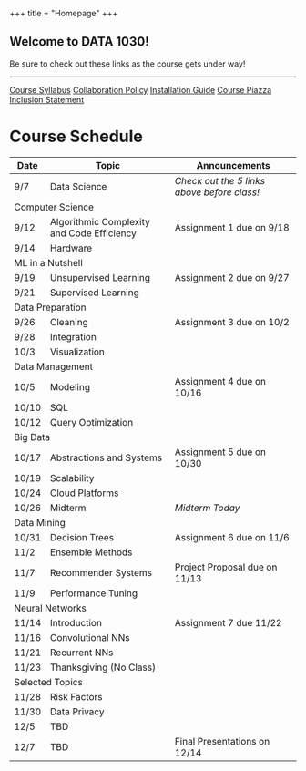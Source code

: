 +++
title = "Homepage"
+++

<div class="jumbotron jumbotron-fluid jumbotron-data1030">
    <div class="container container-fluid">
        <h2>Welcome to DATA 1030!</h2>
        <p class="lead">
            Be sure to check out these links as the course gets under way!
        </p>
        <hr class="my-4">
        <div class="container container-fluid">
            <a class="btn btn-light" href="/document/syllabus">Course Syllabus</a>
            <a class="btn btn-light" href="/document/collab">Collaboration Policy</a>
            <a class="btn btn-light" href="https://docs.google.com/a/brown.edu/document/d/1-be-XHwFqKFYyOXjDbW6WAiG8OERUl_nYNmYqVWzn1o/export?format=pdf">Installation Guide</a>
            <a class="btn btn-light" href="https://piazza.com/brown/fall2017/data1030s01fall2017">Course Piazza</a>
            <a class="btn btn-light" href="/document/diversity">Inclusion Statement</a>
        </div>
    </div>
</div>

<div class="container">
    <h1>Course Schedule</h1>
</div>

<table class="table table-sm data1030-table">
    <thead>
        <tr>
            <th>Date</th>
            <th>Topic</th>
            <th>Announcements</th>
        </tr>
    <tbody>
        <tr>
            <td>9/7</td>
            <td>Data Science</td>
            <td><em>Check out the 5 links above before class!</em></td>
        </tr>
        <tr>
            <td class="data1030-cs" colspan="100%">
                Computer Science
            </td>
        </tr>
        <tr>
            <td>9/12</td>
            <td>Algorithmic Complexity and Code Efficiency</td>
            <td>Assignment 1 due on 9/18</td>
        </tr>
        <tr>
            <td>9/14</td>
            <td>Hardware</td>
            <td></td>
        </tr>
        <tr>
            <td class="data1030-ml" colspan="100%">
                ML in a Nutshell
            </td>
        </tr>
        <tr>
            <td>9/19</td>
            <td>Unsupervised Learning</td>
            <td>Assignment 2 due on 9/27</td>
        </tr>
        <tr>
            <td>9/21</td>
            <td>Supervised Learning</td>
            <td></td>
        </tr>
        <tr>
            <td class="data1030-cs" colspan="100%">
                Data Preparation
            </td>
        </tr>
        <tr>
            <td>9/26</td>
            <td>Cleaning</td>
            <td>Assignment 3 due on 10/2</td>
        </tr>
        <tr>
            <td>9/28</td>
            <td>Integration</td>
            <td></td>
        </tr>
        <tr>
            <td>10/3</td>
            <td>Visualization</td>
            <td></td>
        </tr>
        <tr>
            <td class="data1030-cs" colspan="100%">
                Data Management
            </td>
        </tr>
        <tr>
            <td>10/5</td>
            <td>Modeling</td>
            <td>Assignment 4 due on 10/16</td>
        </tr>
        <tr>
            <td>10/10</td>
            <td>SQL</td>
            <td></td>
        </tr>
        <tr>
            <td>10/12</td>
            <td>Query Optimization</td>
            <td></td>
        </tr>
        <tr>
            <td class="data1030-cs" colspan="100%">
                Big Data
            </td>
        </tr>
        <tr>
            <td>10/17</td>
            <td>Abstractions and Systems</td>
            <td>Assignment 5 due on 10/30</td>
        </tr>
        <tr>
            <td>10/19</td>
            <td>Scalability</td>
            <td></td>
        </tr>
        <tr>
            <td>10/24</td>
            <td>Cloud Platforms</td>
            <td></td>
        </tr>
        <tr>
            <td>10/26</td>
            <td>Midterm</td>
            <td><em>Midterm Today</em></td>
        </tr>
        <tr>
            <td class="data1030-ml" colspan="100%">
                Data Mining
            </td>
        </tr>
        <tr>
            <td>10/31</td>
            <td>Decision Trees</td>
            <td>Assignment 6 due on 11/6</td>
        </tr>
        <tr>
            <td>11/2</td>
            <td>Ensemble Methods</td>
            <td></td>
        </tr>
        <tr>
            <td>11/7</td>
            <td>Recommender Systems</td>
            <td>Project Proposal due on 11/13</td>
        </tr>
        <tr>
            <td>11/9</td>
            <td>Performance Tuning</td>
            <td></td>
        </tr>
        <tr>
            <td class="data1030-ml" colspan="100%">
                Neural Networks
            </td>
        </tr>
        <tr>
            <td>11/14</td>
            <td>Introduction</td>
            <td>Assignment 7 due 11/22</td>
        </tr>
        <tr>
            <td>11/16</td>
            <td>Convolutional NNs</td>
            <td></td>
        </tr>
        <tr>
            <td>11/21</td>
            <td>Recurrent NNs</td>
            <td></td>
        </tr>
        <tr>
            <td>11/23</td>
            <td>Thanksgiving (No Class)</td>
            <td></td>
        </tr>
        <tr>
            <td class="data1030-both" colspan="100%">
                Selected Topics
            </td>
        </tr>
        <tr>
            <td>11/28</td>
            <td>Risk Factors</td>
            <td></td>
        </tr>
        <tr>
            <td>11/30</td>
            <td>Data Privacy</td>
            <td></td>
        </tr>
        <tr>
            <td>12/5</td>
            <td>TBD</td>
            <td></td>
        </tr>
        <tr>
            <td>12/7</td>
            <td>TBD</td>
            <td>Final Presentations on 12/14</td>
        </tr>
    </tbody>
</table>